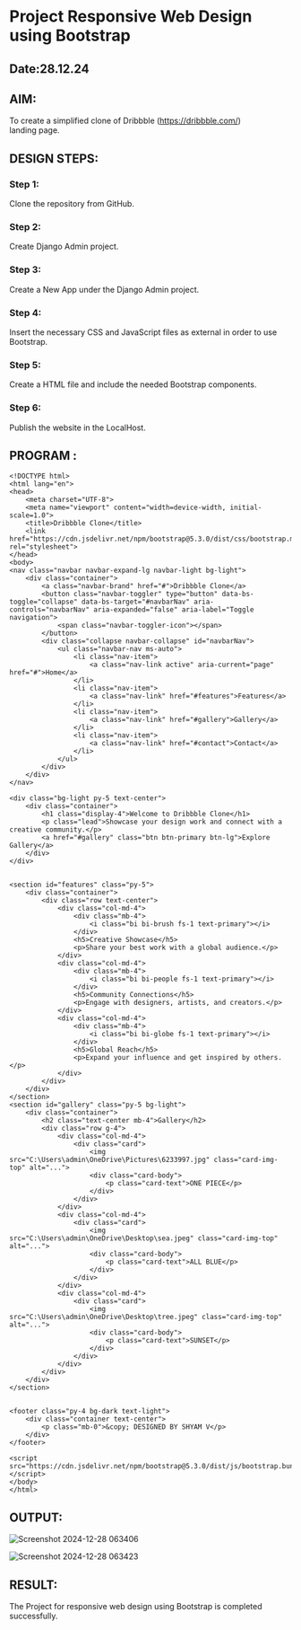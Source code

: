 # Project Responsive Web Design using Bootstrap
## Date:28.12.24

## AIM:
To create a simplified clone of Dribbble (https://dribbble.com/) landing page.


## DESIGN STEPS:

### Step 1:
Clone the repository from GitHub.

### Step 2:
Create Django Admin project.

### Step 3:
Create a New App under the Django Admin project.

### Step 4:
Insert the necessary CSS and JavaScript files as external in order to use Bootstrap.

### Step 5:
Create a HTML file and include the needed Bootstrap components.

### Step 6:
Publish the website in the LocalHost.

## PROGRAM :
```
<!DOCTYPE html>
<html lang="en">
<head>
    <meta charset="UTF-8">
    <meta name="viewport" content="width=device-width, initial-scale=1.0">
    <title>Dribbble Clone</title>
    <link href="https://cdn.jsdelivr.net/npm/bootstrap@5.3.0/dist/css/bootstrap.min.css" rel="stylesheet">
</head>
<body>
<nav class="navbar navbar-expand-lg navbar-light bg-light">
    <div class="container">
        <a class="navbar-brand" href="#">Dribbble Clone</a>
        <button class="navbar-toggler" type="button" data-bs-toggle="collapse" data-bs-target="#navbarNav" aria-controls="navbarNav" aria-expanded="false" aria-label="Toggle navigation">
            <span class="navbar-toggler-icon"></span>
        </button>
        <div class="collapse navbar-collapse" id="navbarNav">
            <ul class="navbar-nav ms-auto">
                <li class="nav-item">
                    <a class="nav-link active" aria-current="page" href="#">Home</a>
                </li>
                <li class="nav-item">
                    <a class="nav-link" href="#features">Features</a>
                </li>
                <li class="nav-item">
                    <a class="nav-link" href="#gallery">Gallery</a>
                </li>
                <li class="nav-item">
                    <a class="nav-link" href="#contact">Contact</a>
                </li>
            </ul>
        </div>
    </div>
</nav>

<div class="bg-light py-5 text-center">
    <div class="container">
        <h1 class="display-4">Welcome to Dribbble Clone</h1>
        <p class="lead">Showcase your design work and connect with a creative community.</p>
        <a href="#gallery" class="btn btn-primary btn-lg">Explore Gallery</a>
    </div>
</div>


<section id="features" class="py-5">
    <div class="container">
        <div class="row text-center">
            <div class="col-md-4">
                <div class="mb-4">
                    <i class="bi bi-brush fs-1 text-primary"></i>
                </div>
                <h5>Creative Showcase</h5>
                <p>Share your best work with a global audience.</p>
            </div>
            <div class="col-md-4">
                <div class="mb-4">
                    <i class="bi bi-people fs-1 text-primary"></i>
                </div>
                <h5>Community Connections</h5>
                <p>Engage with designers, artists, and creators.</p>
            </div>
            <div class="col-md-4">
                <div class="mb-4">
                    <i class="bi bi-globe fs-1 text-primary"></i>
                </div>
                <h5>Global Reach</h5>
                <p>Expand your influence and get inspired by others.</p>
            </div>
        </div>
    </div>
</section>
<section id="gallery" class="py-5 bg-light">
    <div class="container">
        <h2 class="text-center mb-4">Gallery</h2>
        <div class="row g-4">
            <div class="col-md-4">
                <div class="card">
                    <img src="C:\Users\admin\OneDrive\Pictures\6233997.jpg" class="card-img-top" alt="...">
                    <div class="card-body">
                        <p class="card-text">ONE PIECE</p>
                    </div>
                </div>
            </div>
            <div class="col-md-4">
                <div class="card">
                    <img src="C:\Users\admin\OneDrive\Desktop\sea.jpeg" class="card-img-top" alt="...">
                    <div class="card-body">
                        <p class="card-text">ALL BLUE</p>
                    </div>
                </div>
            </div>
            <div class="col-md-4">
                <div class="card">
                    <img src="C:\Users\admin\OneDrive\Desktop\tree.jpeg" class="card-img-top" alt="...">
                    <div class="card-body">
                        <p class="card-text">SUNSET</p>
                    </div>
                </div>
            </div>
        </div>
    </div>
</section>


<footer class="py-4 bg-dark text-light">
    <div class="container text-center">
        <p class="mb-0">&copy; DESIGNED BY SHYAM V</p>
    </div>
</footer>

<script src="https://cdn.jsdelivr.net/npm/bootstrap@5.3.0/dist/js/bootstrap.bundle.min.js"></script>
</body>
</html>
```


## OUTPUT:
![Screenshot 2024-12-28 063406](https://github.com/user-attachments/assets/b7e6a666-a359-42ad-bf02-e1bbb48df6b8)


![Screenshot 2024-12-28 063423](https://github.com/user-attachments/assets/380f81b4-86ec-464b-8040-e7169cce697c)


## RESULT:
The Project for responsive web design using Bootstrap is completed successfully.
